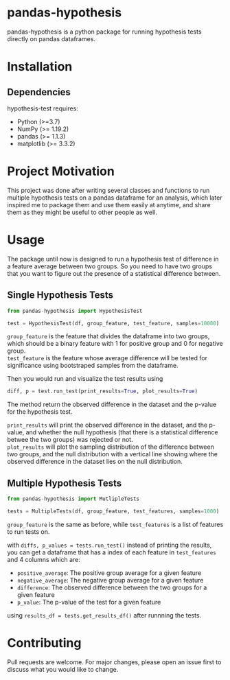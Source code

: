 # pandas-hypothesis

pandas-hypothesis is a python package for running hypothesis tests directly on pandas dataframes.

# Installation 

## Dependencies

hypothesis-test requires:
* Python (>=3.7)
* NumPy (>= 1.19.2)
* pandas (>= 1.1.3)
* matplotlib (>= 3.3.2)

# Project Motivation

This project was done after writing several classes and functions to run multiple hypothesis tests on a pandas dataframe for an analysis, which later inspired me to package them and use them easily at anytime, and share them as they might be useful to other people as well.


# Usage

The package until now is designed to run a hypothesis test of difference in a feature average between two groups. So you need to have two groups that you want to figure out the presence of a statistical difference between.

## Single Hypothesis Tests

```python
from pandas-hypothesis import HypothesisTest

test = HypothesisTest(df, group_feature, test_feature, samples=10000)
```

`group_feature` is the feature that divides the dataframe into two groups, which should be a binary feature with 1 for positive group and 0 for negative group.  
`test_feature` is the feature whose average difference will be tested for significance using bootstraped samples from the dataframe.

Then you would run and visualize the test results using
```python
diff, p = test.run_test(print_results=True, plot_results=True)
```
The method return the observed difference in the dataset and the p-value for the hypothesis test.

`print_results` will print the observed difference in the dataset, and the p-value, and whether the null hypothesis (that there is a statistical difference betwee the two groups) was rejected or not.  
`plot_results` will plot the sampling distribution of the difference between two groups, and the null distribution with a vertical line showing where the observed difference in the dataset lies on the null distribution.


## Multiple Hypothesis Tests

```python
from pandas-hypothesis import MutlipleTests

tests = MultipleTests(df, group_feature, test_features, samples=1000)
```
`group_feature` is the same as before, while `test_features` is a list of features to run tests on.

with `diffs, p_values = tests.run_test()` instead of printing the results, you can get a dataframe that has a index of each feature in `test_features` and 4 columns which are:
* `positive_average`: The positive group average for a given feature
* `negative_average`: The negative group average for a given feature
* `difference`: The observed difference between the two groups for a given feature
* `p_value`: The p-value of the test for a given feature

using `results_df = tests.get_results_df()` after runnning the tests.



# Contributing
Pull requests are welcome. For major changes, please open an issue first to discuss what you would like to change.
